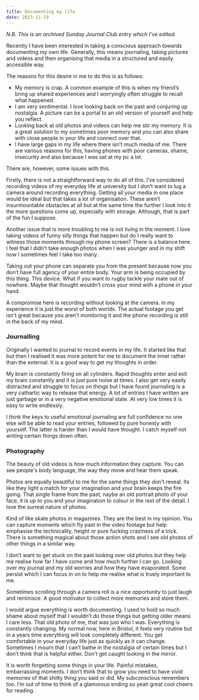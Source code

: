 ```yaml
--- 
title: Documenting my life
date: 2023-11-19
---
```


*N.B. This is an archived Sunday Journal Club entry which I've edited.*

Recently I have been interested in taking a conscious approach towards documenting my own life. Generally, this means journaling, taking pictures and videos and then organising that media in a structured and easily accessible way. 

The reasons for this desire in me to do this is as follows:
- My memory is crap. A common example of this is when my friend’s bring up shared experiences and I worryingly often struggle to recall what happened.
- I am very sentimental. I love looking back on the past and conjuring up nostalgia. A picture can be a portal to an old version of yourself and help you reflect. 
- Looking back at old photos and videos can help me stir my memory. It is a great solution to my sometimes poor memory and you can also share with close people in your life and connect over that.
- I have large gaps in my life where there isn’t much media of me. There are various reasons for this, having phones with poor cameras, shame, insecurity and also because I was sat at my pc a lot.

There are, however, some issues with this.

Firstly, there is not a straightforward way to do all of this. I’ve considered recording videos of my everyday life at university but I don’t want to lug a camera around recording everything. Getting all your media in one place would be ideal but that takes a lot of organisation. These aren’t insurmountable obstacles at all but at the same time the further I look into it the more questions come up, especially with storage. Although, that is part of the fun I suppose.

Another issue that is more troubling to me is not living in the moment. I love taking videos of funny silly things that happen but do I really want to witness those moments through my phone screen? There is a balance here. I feel that I didn’t take enough photos when I was younger and in my shift now I sometimes feel I take too many. 

Taking out your phone can separate you from the present because now you don’t have full agency of your entire body. Your arm is being occupied by this thing. This device. What if you want to rugby tackle your mate out of nowhere. Maybe that thought wouldn’t cross your mind with a phone in your hand. 

A compromise here is recording without looking at the camera. In my experience it is just the worst of both worlds. The actual footage you get isn't great because you aren't monitoring it and the phone recording is still in the back of my mind.

### Journalling

Originally I wanted to journal to record events in my life. It started like that but then I realised it was more potent for me to document the inner rather than the external. It is a good way to get my thoughts in order. 

My brain is constantly firing on all cylinders. Rapid thoughts enter and exit my brain constantly and it is just pure noise at times. I also get very easily distracted and struggle to focus on things but I have found journaling is a very cathartic way to release that energy. A lot of entries I have written are just garbage or in a very negative emotional state. At very low times it is easy to write endlessly.

I think the keys to useful emotional journaling are full confidence no one else will be able to read your entries, followed by pure honesty with yourself. The latter is harder than I would have thought. I catch myself not writing certain things down often.

### Photography

The beauty of old videos is how much information they capture. You can see people's body language, the way they move and hear them speak.

Photos are equally beautiful to me for the same things they don't reveal. Its like they light a match for your imagination and your brain keeps the fire going. That single frame from the past, naybe an old portrait photo of your face, it is up to you and your imagination to colour in the rest of the detail. I love the surreal nature of photos.

Kind of like skate photos in magazines. They are the best in my opinion. You can capture moments which fly past in the video footage but help emphasise the technicality, height or pure fucking craziness of a trick. There is something magical about those action shots and I see old photos of other things in a similar way.

I don’t want to get stuck on the past looking over old photos but they help me realise how far I have come and how much further I can go. Looking over my journal and my old worries and how they have evaporated. Some persist which I can focus in on to help me realise what is truely important to me.

Sometimes scrolling through a camera roll is a nice opportunity to just laugh and reminisce. A good motivator to collect more memories and store them. 

I would argue everything is worth documenting. I used to hold so much shame about myself that I wouldn’t do those things but getting older means I care less. That old photo of me, that was just who I was. Everything is constantly changing. My normal now, here in Bristol, it feels very routine but in a years time everything will look completely different. You get comfortable in your everyday life just as quickly as it can change. Sometimes I mourn that I can’t bathe in the nostalgia of certain times but I don’t think that is helpful either. Don’t get caught looking in the mirror.

It is worth forgetting some things in your life. Painful mistakes, embarrassing moments. I don’t think that to grow you need to have vivid memories of that shitty thing you said or did. My subconscious remembers too. I’m out of time to think of a glamorous ending so yeah great cool cheers for reading.
